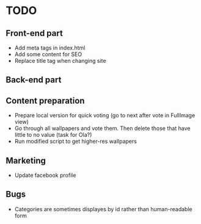 # TODO

## Front-end part

* Add meta tags in index.html
* Add some content for SEO
* Replace title tag when changing site

## Back-end part

## Content preparation

* Prepare local version for quick voting (go to next after vote in FullImage view)
* Go through all wallpapers and vote them. Then delete those that have little to no value (task for Ola?)
* Run modified script to get higher-res wallpapers

## Marketing

* Update facebook profile

## Bugs

* Categories are sometimes displayes by id rather than human-readable form
